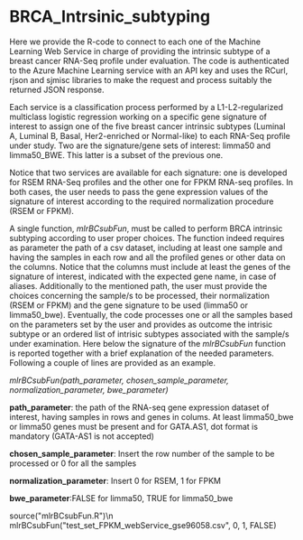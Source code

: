 # BRCA_Intrsinic_subtyping

Here we provide the R-code to connect to each one of the Machine Learning Web Service in charge of providing the intrinsic subtype of a breast cancer RNA-Seq profile under evaluation. The code is authenticated to the Azure Machine Learning service with an API key and uses the RCurl, rjson and sjmisc libraries to make the request and process suitably the returned JSON response. 

Each service is a classification process performed by a L1-L2-regularized multiclass logistic regression working on a specific gene signature of interest to assign one of the five breast cancer intrinsic subtypes (Luminal A, Luminal B, Basal, Her2-enriched or Normal-like) to each RNA-Seq profile under study. Two are the signature/gene sets of interest: limma50 and limma50_BWE. This latter is a subset of the previous one.

Notice that two services are available for each signature: one is developed for RSEM RNA-Seq profiles and the other one for FPKM RNA-seq profiles. In both cases, the user needs to pass the gene expression values of the signature of interest according to the required normalization procedure (RSEM or FPKM).

A single function, *mlrBCsubFun*, must be called to perform BRCA intrinsic subtyping according to user proper choices.
The function indeed requires as parameter the path of a csv dataset, including at least one sample and having the samples in each row and all the profiled genes or other data on the columns. Notice that the columns must include at least the genes of the signature of interest, indicated with the expected gene name, in case of aliases. 
Additionally to the mentioned path, the user must provide the choices concerning the sample/s to be processed, their normalization (RSEM or FPKM) and the gene signature to be used (limma50 or limma50_bwe). Eventually, the code processes one or all the samples based on the parameters set by the user and provides as outcome the intrisic subtype or an ordered list of intrisic subtypes associated with the sample/s under examination.
Here below the signature of the *mlrBCsubFun* function is reported together with a brief explanation of the needed parameters. Following a couple of lines are provided as an example.

*mlrBCsubFun(path_parameter, chosen_sample_parameter, normalization_parameter, bwe_parameter)*

**path_parameter**: the path of the RNA-seq gene expression dataset of interest, having samples in rows and genes in colums. At least limma50_bwe or limma50 genes must be present and for GATA.AS1, dot format is mandatory (GATA-AS1 is not accepted)

**chosen_sample_parameter**: Insert the row number of the sample to be processed or 0 for all the samples

**normalization_parameter**: Insert 0 for RSEM, 1 for FPKM

**bwe_parameter**:FALSE for limma50, TRUE for limma50_bwe


source("mlrBCsubFun.R")\n
mlrBCsubFun("test_set_FPKM_webService_gse96058.csv", 0, 1, FALSE)
